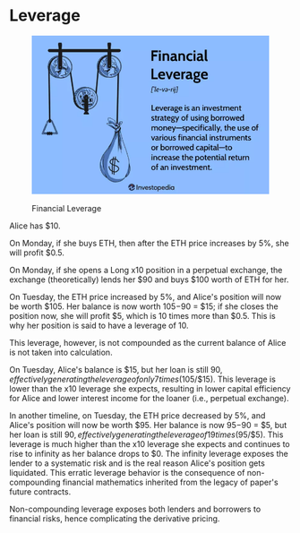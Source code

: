 # Leverage

<figure><img src="../.gitbook/assets/image (11).png" alt=""><figcaption><p>Financial Leverage</p></figcaption></figure>

Alice has $10.

On Monday, if she buys ETH, then after the ETH price increases by 5%, she will profit $0.5.

On Monday, if she opens a Long x10 position in a perpetual exchange, the exchange (theoretically) lends her $90 and buys $100 worth of ETH for her.

On Tuesday, the ETH price increased by 5%, and Alice's position will now be worth $105. Her balance is now worth $105-$90 = $15; if she closes the position now, she will profit $5, which is 10 times more than $0.5. This is why her position is said to have a leverage of 10.

This leverage, however, is not compounded as the current balance of Alice is not taken into calculation.

On Tuesday, Alice's balance is $15, but her loan is still $90, effectively generating the leverage of only 7 times ($105/$15). This leverage is lower than the x10 leverage she expects, resulting in lower capital efficiency for Alice and lower interest income for the loaner (i.e., perpetual exchange).

In another timeline, on Tuesday, the ETH price decreased by 5%, and Alice's position will now be worth $95. Her balance is now $95-$90 = $5, but her loan is still $90, effectively generating the leverage of 19 times ($95/$5). This leverage is much higher than the x10 leverage she expects and continues to rise to infinity as her balance drops to $0. The infinity leverage exposes the lender to a systematic risk and is the real reason Alice's position gets liquidated. This erratic leverage behavior is the consequence of non-compounding financial mathematics inherited from the legacy of paper's future contracts.

Non-compounding leverage exposes both lenders and borrowers to financial risks, hence complicating the derivative pricing.
